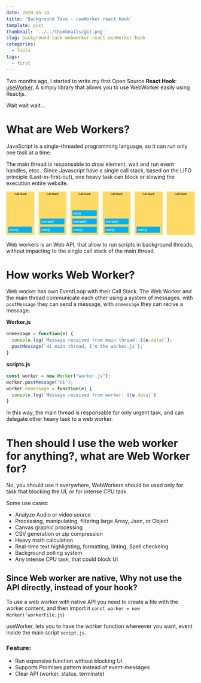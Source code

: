 ```yaml
---
date: 2020-05-10
title: 'Background Task - useWorker react hook'
template: post
thumbnail: '../../thumbnails/git.png'
slug: background-task-webworker-react-useWorker-hook
categories:
  - Tools
tags:
  - first
---
```



Two months ago, I started to write my first Open Source **React Hook**: [useWorker](https://github.com/alewin/useWorker).
A simply library that allows you to use WebWorker easily using Reactjs.

Wait wait wait...

# What are Web Workers?
JavaScript is a single-threaded programming language, so it can run only one task at a time.

The main thread is responsable to draw element, wait and run event handles, etcc..
Since Javascript have a single call stack, based on the LIFO principle (Last-in-first-out), one heavy task can block or slowing the execution entire website.

![call stack](images/callstack.png)

Web workers is an Web API, that allow to run scripts in background threads, without impacting to the single call stack of the main thread.

# How works Web Worker?
Web worker has own EventLoop with their Call Stack. The Web Worker and the main thread communicate each other using a system of messages. with `postMessage` they can send a message, with `onmessage` they can recive a message.

**Worker.js**
```javascript
onmessage = function(e) {
  console.log(`Message received from main thread: ${e.data}`);
  postMessage(`Hi main thread, I'm the worker.js`);
}

```

**scripts.js**
```javascript
const worker = new Worker("worker.js");
worker.postMessage('Hi');
worker.onmessage = function(e) {
  console.log(`Message received from worker: ${e.data}`)
}
```
In this way, the main thread is responsable for only urgent task, and can delegate other heavy task to a web worker.

# Then should I use the web worker for anything?, what are Web Worker for?
No, you should use it everywhere, WebWorkers should be used only for task that blocking the UI, or for intense CPU task.

Some use cases:
- Analyze Audio or video source
- Processing, manipulating, filtering large Array, Json, or Object
- Canvas graphic processing
- CSV generation or zip compression
- Heavy math calculation
- Real-time text highlighting, formatting, linting, Spell checkeing
- Background polling system
- Any intense CPU task, that could block UI


## Since Web worker are native, Why not use the API directly, instead of your hook?

To use a web worker with native API you need to create a file with the worker content, and then import it `const worker = new Worker('workerFile.js`)

useWorker, lets you to have the worker function whereever you want, event inside the main script `script.js`.


### Feature:
- Run expensive function without blocking UI
- Supports Promises pattern instead of event-messages
- Clear API (worker, status, terminate)
